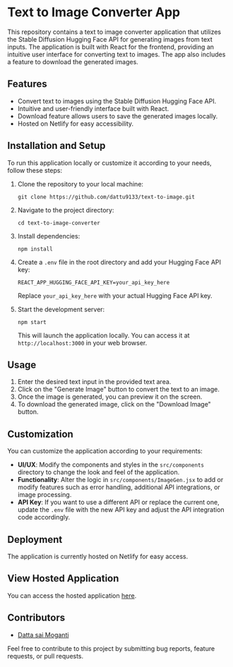 # Text to Image Converter App

This repository contains a text to image converter application that utilizes the Stable Diffusion Hugging Face API for generating images from text inputs. The application is built with React for the frontend, providing an intuitive user interface for converting text to images. The app also includes a feature to download the generated images.

## Features

- Convert text to images using the Stable Diffusion Hugging Face API.
- Intuitive and user-friendly interface built with React.
- Download feature allows users to save the generated images locally.
- Hosted on Netlify for easy accessibility.

## Installation and Setup

To run this application locally or customize it according to your needs, follow these steps:

1. Clone the repository to your local machine:

   ```
   git clone https://github.com/dattu9133/text-to-image.git
   ```

2. Navigate to the project directory:

   ```
   cd text-to-image-converter
   ```

3. Install dependencies:

   ```
   npm install
   ```

4. Create a `.env` file in the root directory and add your Hugging Face API key:

   ```
   REACT_APP_HUGGING_FACE_API_KEY=your_api_key_here
   ```

   Replace `your_api_key_here` with your actual Hugging Face API key.

5. Start the development server:

   ```
   npm start
   ```

   This will launch the application locally. You can access it at `http://localhost:3000` in your web browser.

## Usage

1. Enter the desired text input in the provided text area.
2. Click on the "Generate Image" button to convert the text to an image.
3. Once the image is generated, you can preview it on the screen.
4. To download the generated image, click on the "Download Image" button.

## Customization

You can customize the application according to your requirements:

- **UI/UX**: Modify the components and styles in the `src/components` directory to change the look and feel of the application.
- **Functionality**: Alter the logic in `src/components/ImageGen.jsx` to add or modify features such as error handling, additional API integrations, or image processing.
- **API Key**: If you want to use a different API or replace the current one, update the `.env` file with the new API key and adjust the API integration code accordingly.

## Deployment

The application is currently hosted on Netlify for easy access.

## View Hosted Application

You can access the hosted application [here](https://text-to-image-ai-stable.netlify.app/).


## Contributors

- [Datta sai Moganti ](https://github.com/dattu9133)

Feel free to contribute to this project by submitting bug reports, feature requests, or pull requests.

